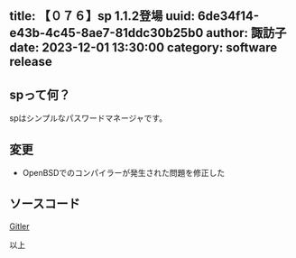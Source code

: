 title: 【０７６】sp 1.1.2登場
uuid: 6de34f14-e43b-4c45-8ae7-81ddc30b25b0
author: 諏訪子
date: 2023-12-01 13:30:00
category: software release
----
## spって何？
spはシンプルなパスワードマネージャです。

## 変更
* OpenBSDでのコンパイラーが発生された問題を修正した

## ソースコード
[Gitler](https://gitler.moe/suwako/sp)

以上
